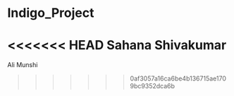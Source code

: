 # Indigo_Project
<<<<<<< HEAD
Sahana Shivakumar
=======
Ali Munshi
>>>>>>> 0af3057a16ca6be4b136715ae1709bc9352dca6b
